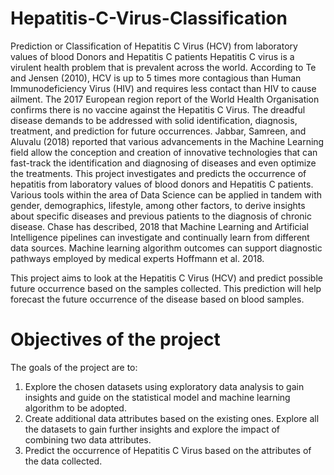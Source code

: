 # Hepatitis-C-Virus-Classification
Prediction or Classification of Hepatitis C Virus (HCV) from laboratory values of blood Donors and Hepatitis C patients
Hepatitis C virus is a virulent health problem that is prevalent across the world. According to Te and Jensen (2010), HCV is up to 5 times more contagious than Human Immunodeficiency Virus (HIV) and requires less contact than HIV to cause ailment. The 2017 European region report of the World Health Organisation confirms there is no vaccine against the Hepatitis C Virus. The dreadful disease demands to be addressed with solid identification, diagnosis, treatment, and prediction for future occurrences.
Jabbar, Samreen, and Aluvalu (2018) reported that various advancements in the Machine Learning field allow the conception and creation of innovative technologies that can fast-track the identification and diagnosing of diseases and even optimize the treatments. This project investigates and predicts the occurrence of hepatitis from laboratory values of blood donors and Hepatitis C patients. Various tools within the area of Data Science can be applied in tandem with gender, demographics, lifestyle, among other factors, to derive insights about specific diseases and previous patients to the diagnosis of chronic disease. Chase has described, 2018 that Machine Learning and Artificial Intelligence pipelines can investigate and continually learn from different data sources. Machine learning algorithm outcomes can support diagnostic pathways employed by medical experts Hoffmann et al. 2018.

This project aims to look at the Hepatitis C Virus (HCV) and predict possible future occurrence based on the samples collected. This prediction will help forecast the future occurrence of the disease based on blood samples.

# Objectives of the project
The goals of the project are to:
1. Explore the chosen datasets using exploratory data analysis to gain insights and guide on the statistical model and machine learning algorithm to be adopted.
2. Create additional data attributes based on the existing ones. Explore all the datasets to gain further insights and explore the impact of combining two data attributes.
3. Predict the occurrence of Hepatitis C Virus based on the attributes of the data collected.

